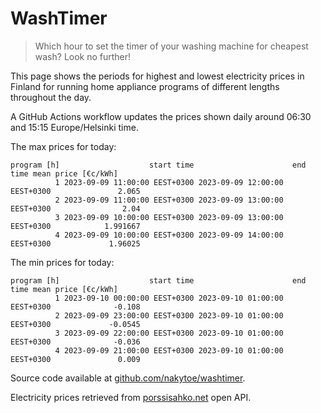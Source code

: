 
# WashTimer

> Which hour to set the timer of your washing machine for cheapest wash? Look no further!

This page shows the periods for highest and lowest electricity prices in Finland 
for running home appliance programs of different lengths throughout the day. 

A GitHub Actions workflow updates the prices shown daily around 06:30 and 15:15 Europe/Helsinki time.

The max prices for today:

	program [h]                    start time                      end time mean price [€c/kWh]
	          1 2023-09-09 11:00:00 EEST+0300 2023-09-09 12:00:00 EEST+0300               2.065
	          2 2023-09-09 11:00:00 EEST+0300 2023-09-09 13:00:00 EEST+0300                2.04
	          3 2023-09-09 10:00:00 EEST+0300 2023-09-09 13:00:00 EEST+0300            1.991667
	          4 2023-09-09 10:00:00 EEST+0300 2023-09-09 14:00:00 EEST+0300             1.96025

The min prices for today:

	program [h]                    start time                      end time mean price [€c/kWh]
	          1 2023-09-10 00:00:00 EEST+0300 2023-09-10 01:00:00 EEST+0300              -0.108
	          2 2023-09-09 23:00:00 EEST+0300 2023-09-10 01:00:00 EEST+0300             -0.0545
	          3 2023-09-09 22:00:00 EEST+0300 2023-09-10 01:00:00 EEST+0300              -0.036
	          4 2023-09-09 21:00:00 EEST+0300 2023-09-10 01:00:00 EEST+0300               0.009


Source code available at [github.com/nakytoe/washtimer](https://github.com/nakytoe/washtimer).

Electricity prices retrieved from [porssisahko.net](https://porssisahko.net/api) open API.
